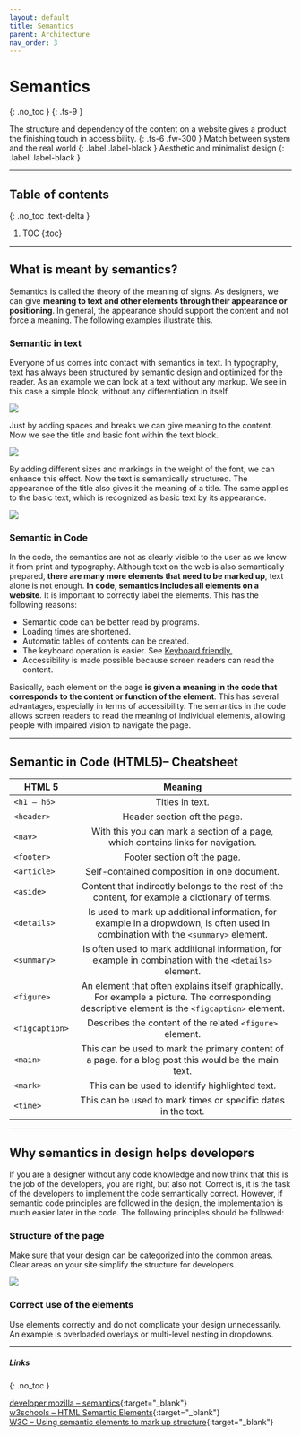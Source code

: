 ```yaml
---
layout: default
title: Semantics
parent: Architecture
nav_order: 3
---
```


# Semantics
{: .no_toc }
{: .fs-9 }

The structure and dependency of the content on a website gives a product the finishing touch in accessibility.
{: .fs-6 .fw-300 }
Match between system and the real world
{: .label .label-black }
Aesthetic and minimalist design
{: .label .label-black }

---

## Table of contents
{: .no_toc .text-delta }

1. TOC
{:toc}

---

## What is meant by semantics?

Semantics is called the theory of the meaning of signs. As designers, we can give **meaning to text and other elements through their appearance or positioning**. In general, the appearance should support the content and not force a meaning. The following examples illustrate this.

### Semantic in text

Everyone of us comes into contact with semantics in text. In typography, text has always been structured by semantic design and optimized for the reader.  As an example we can look at a text without any markup. We see in this case a simple block, without any differentiation in itself. 

![](//placehold.it/800x400)

Just by adding spaces and breaks we can give meaning to the content. Now we see the title and basic font within the text block. 

![](//placehold.it/800x400)

By adding different sizes and markings in the weight of the font, we can enhance this effect. Now the text is semantically structured. The appearance of the title also gives it the meaning of a title. The same applies to the basic text, which is recognized as basic text by its appearance.

![](//placehold.it/800x400)

### Semantic in Code

In the code, the semantics are not as clearly visible to the user as we know it from print and typography. Although text on the web is also semantically prepared, **there are many more elements that need to be marked up**, text alone is not enough. **In code, semantics includes all elements on a website**. It is important to correctly label the elements. This has the following reasons:

- Semantic code can be better read by programs.
- Loading times are shortened.
- Automatic tables of contents can be created.
- The keyboard operation is easier. See <a href="/Accessibility-Designer-Guide/02-Architecture/04-keyboard%20friendly/"> Keyboard friendly.</a>
- Accessibility is made possible because screen readers can read the content.

Basically, each element on the page **is given a meaning in the code that corresponds to the content or function of the element**. This has several advantages, especially in terms of accessibility. The semantics in the code allows screen readers to read the meaning of individual elements, allowing people with impaired vision to navigate the page.

---

## Semantic in Code (HTML5)– Cheatsheet

| HTML 5          | Meaning       |
| ------------- |:-------------:| 
| `<h1 – h6>`   | Titles in text. |
| `<header>`    | Header section oft the page. |
| `<nav>`    | With this you can mark a section of a page, which contains links for navigation. |
| `<footer>`    | Footer section oft the page. |
| `<article>` | Self-contained composition in one document. |
| `<aside>` | Content that indirectly belongs to the rest of the content, for example a dictionary of terms. |
| `<details>` | Is used to mark up additional information, for example in a dropwdown, is often used in combination with the `<summary>` element. |
| `<summary>` | Is often used to mark additional information, for example in combination with the `<details>` element. |
| `<figure>` | An element that often explains itself graphically. For example a picture. The corresponding descriptive element is the `<figcaption>` element. |
| `<figcaption>` | Describes the content of the related `<figure>` element. |
| `<main>` | This can be used to mark the primary content of a page. for a blog post this would be the main text. |
| `<mark>` | This can be used to identify highlighted text. |
| `<time>` | This can be used to mark times or specific dates in the text. |

---

## Why semantics in design helps developers
If you are a designer without any code knowledge and now think that this is the job of the developers, you are right, but also not. Correct is, it is the task of the developers to implement the code semantically correct. However, if semantic code principles are followed in the design, the implementation is much easier later in the code. The following principles should be followed:

### Structure of the page
Make sure that your design can be categorized into the common areas. Clear areas on your site simplify the structure for developers.

![](//placehold.it/800x400)

### Correct use of the elements
Use elements correctly and do not complicate your design unnecessarily. An example is overloaded overlays or multi-level nesting in dropdowns. 

---

##### Links
{: .no_toc }

[developer.mozilla – semantics](https://developer.mozilla.org/en-US/docs/Glossary/Semantics "developer.mozilla – semantics"){:target="_blank"} <br>
[w3schools – HTML Semantic Elements](https://www.w3schools.com/html/html5_semantic_elements.asp "w3schools – HTML Semantic Elements"){:target="_blank"} <br>
[W3C – Using semantic elements to mark up structure](https://www.w3.org/TR/WCAG20-TECHS/G115.html "Using semantic elements to mark up structure"){:target="_blank"} <br>
